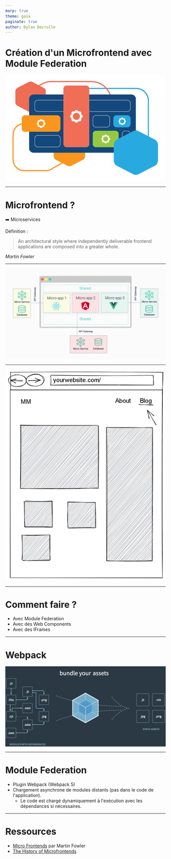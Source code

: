 ```yaml
---
marp: true
theme: gaia
paginate: true
author: Dylan Decrulle
---
```


<!-- _class: lead gaia -->

# Création d'un Microfrontend avec Module Federation

![h:400](https://raw.githubusercontent.com/ddecrulle/workshop-module-federation/slides/img/microfrontend.png)

---

# Microfrontend ?

➡️ Microservices

Définition :

> An architectural style where independently deliverable frontend applications are composed into a greater whole.

_Martin Fowler_

---

![bg 100%](https://raw.githubusercontent.com/ddecrulle/workshop-module-federation/slides/img/MF.gif)

---

<!-- _class: lead gaia -->

![bg h:100%](https://raw.githubusercontent.com/ddecrulle/workshop-module-federation/slides/img/routes.jpg)

---

<!-- _class: lead -->

# Comment faire ?

- Avec Module Federation
- Avec des Web Components
- Avec des IFrames

---

<!-- _class: lead invert -->

# Webpack

![100%](https://raw.githubusercontent.com/ddecrulle/workshop-module-federation/slides/img/webpack.gif)

---

# Module Federation

- Plugin Webpack (Webpack 5)
- Chargement asynchrone de modules distants (pas dans le code de l'application).
  - Le code est chargé dynamiquement à l'exécution avec les dépendances si nécessaires.

---

# Ressources

- [Micro Frontends](https://martinfowler.com/articles/micro-frontends.html) par Martin Fowler
- [The History of Microfrontends](https://levelup.gitconnected.com/the-history-of-microfrontends-a8e9e5e9a1d4)
